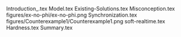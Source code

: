 Introduction_.tex
Model.tex
Existing-Solutions.tex
Misconception.tex
figures/ex-no-phi/ex-no-phi.png
Synchronization.tex
figures/Counterexample1/Counterexample1.png
soft-realtime.tex
Hardness.tex
Summary.tex
  
  
  